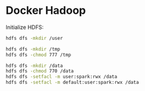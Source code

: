 # Docker Hadoop

Initialize HDFS:
```bash
hdfs dfs -mkdir /user

hdfs dfs -mkdir /tmp
hdfs dfs -chmod 777 /tmp

hdfs dfs -mkdir /data
hdfs dfs -chmod 770 /data
hdfs dfs -setfacl -m user:spark:rwx /data
hdfs dfs -setfacl -m default:user:spark:rwx /data
```